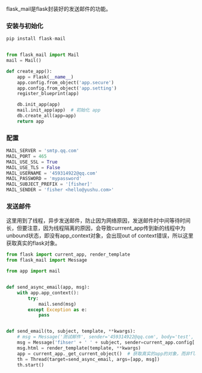flask_mail是flask封装好的发送邮件的功能。

### 安装与初始化
```python
pip install flask-mail


from flask_mail import Mail
mail = Mail()

def create_app():
    app = Flask(__name__)
    app.config.from_object('app.secure')
    app.config.from_object('app.setting')
    register_blueprint(app)

    db.init_app(app)
    mail.init_app(app)  # 初始化 app
    db.create_all(app=app)
    return app
```

### 配置
```python
MAIL_SERVER = 'smtp.qq.com'
MAIL_PORT = 465
MAIL_USE_SSL = True
MAIL_USE_TLS = False
MAIL_USERNAME = '459314922@qq.com'
MAIL_PASSWORD = 'mypassword'
MAIL_SUBJECT_PREFIX = '[fisher]'
MAIL_SENDER = 'fisher <hello@yushu.com>'
```

### 发送邮件
这里用到了线程，异步发送邮件，防止因为网络原因，发送邮件时中间等待时间长，但要注意，因为线程隔离的原因，会导致currrent_app传到新的线程中为unbound状态，即没有app_context对象，会出现out of context错误，所以这里获取真实的flask对象。

```python
from flask import current_app, render_template
from flask_mail import Message

from app import mail


def send_async_email(app, msg):
    with app.app_context():
        try:
            mail.send(msg)
        except Exception as e:
            pass


def send_email(to, subject, template, **kwargs):
    # msg = Message('测试邮件', sender='459314922@qq.com', body='test', recipients=['459314922.com', ])
    msg = Message('fihser' + ' ' + subject, sender=current_app.config['MAIL_USERNAME'], recipients=[to])
    msg.html = render_template(template, **kwargs)
    app = current_app._get_current_object()  # 获取真实的app的对象，而非flask中的Local_proxy代理的app对象
    th = Thread(target=send_async_email, args=[app, msg])
    th.start()

```